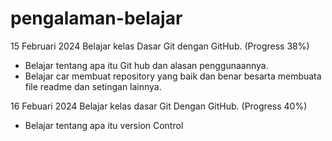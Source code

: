 # pengalaman-belajar

15 Februari 2024
Belajar kelas Dasar Git dengan GitHub. (Progress 38%)
* Belajar tentang apa itu Git hub dan alasan penggunaannya.
* Belajar car membuat repository yang baik dan benar besarta membuata file readme dan setingan lainnya.


16 Febuari 2024
Belajar kelas dasar Git Dengan GitHub. (Progress 40%)
* Belajar tentang apa itu version Control
